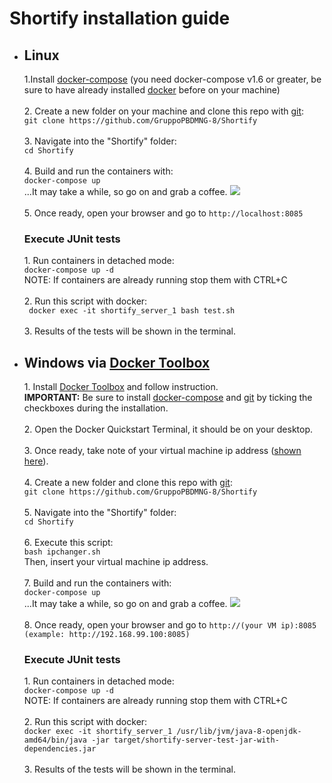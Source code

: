 # Shortify installation guide

<ul><li><h2>Linux</h2></li>
1.Install <a href="https://docs.docker.com/compose/install/">docker-compose</a> (you need docker-compose v1.6 or greater, be sure to have already installed <a href="https://docs.docker.com/linux/step_one/">docker</a> before on your machine)<br><br>
2. Create a new folder on your  machine and clone this repo with <a href="https://git-scm.com/">git</a>:<br>
<code>git clone https://github.com/GruppoPBDMNG-8/Shortify</code><br><br>
3. Navigate into the "Shortify" folder:<br><code>cd Shortify</code><br><br>
4. Build and run the containers with:<br><code>docker-compose up</code><br>
...It may take a while, so go on and grab a coffee. <img src="https://cdn3.iconfinder.com/data/icons/pidginsmilies/coffee.png"><br><br>
5. Once ready, open your browser and go to <code>http://localhost:8085</code><br>

<h3>Execute JUnit tests</h3>
1. Run containers in detached mode:<br><code>docker-compose up -d</code><br>NOTE: If containers are already running stop them with CTRL+C<br><br>
2. Run this script with docker:<br><code> docker exec -it shortify_server_1 bash test.sh</code><br><br>
3. Results of the tests will be shown in the terminal.<br>

<li><h2>Windows via <a href="https://www.docker.com/products/docker-toolbox">Docker Toolbox</a></h2></li>
1. Install <a href="https://www.docker.com/products/docker-toolbox">Docker Toolbox</a> and follow instruction.<br>
<strong>IMPORTANT:</strong> Be sure to install <a href="https://docs.docker.com/compose/install/">docker-compose</a> and <a href="https://git-scm.com/">git</a> by ticking the checkboxes during the installation.<br><br>
2. Open the Docker Quickstart Terminal, it should be on your desktop.<br><br>
3. Once ready, take note of your virtual machine ip address (<a href="http://s12.postimg.org/52b7kxam5/dockertool.png">shown here</a>).<br><br>
4. Create a new folder and clone this repo with <a href="https://git-scm.com/">git</a>:<br>
<code>git clone https://github.com/GruppoPBDMNG-8/Shortify</code><br><br>
5. Navigate into the "Shortify" folder:<br><code>cd Shortify</code><br><br>
6. Execute this script:<br><code>bash ipchanger.sh</code><br> Then, insert your virtual machine ip address.<br><br>
7. Build and run the containers with:<br><code>docker-compose up</code><br>
...It may take a while, so go on and grab a coffee. <img src="https://cdn3.iconfinder.com/data/icons/pidginsmilies/coffee.png"><br><br>
8. Once ready, open your browser and go to <code>http://(your VM ip):8085 (example: http://192.168.99.100:8085)</code><br>

<h3>Execute JUnit tests</h3>
1. Run containers in detached mode:<br><code>docker-compose up -d</code><br>NOTE: If containers are already running stop them with CTRL+C<br><br>
2. Run this script with docker:<br><code>docker exec -it shortify_server_1 /usr/lib/jvm/java-8-openjdk-amd64/bin/java -jar target/shortify-server-test-jar-with-dependencies.jar</code><br><br>
3. Results of the tests will be shown in the terminal.<br>



